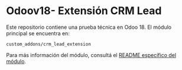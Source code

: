 # Odoov18- Extensión CRM Lead

Este repositorio contiene una prueba técnica en Odoo 18. El módulo principal se encuentra en:

`custom_addons/crm_lead_extension`

Para más información del módulo, consultá el [README específico del módulo](custom_addons/crm_lead_extension/README.md).
